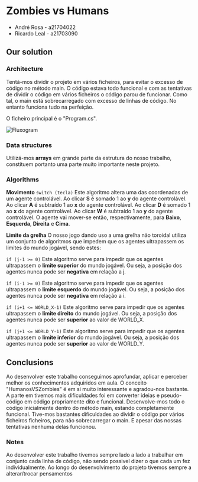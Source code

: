 # Zombies vs Humans

* André Rosa - a21704022
* Ricardo Leal - a21703090


## Our solution

### Architecture

Tentá-mos dividir o projeto em vários ficheiros, para evitar o excesso de código no método main. O código estava todo funcional e com as tentativas de
dividir o código em vários ficheiros o código parou de funcionar. Como tal, o main está sobrecarregado com excesso de linhas de código. No entanto funciona tudo
na perfeição.

O ficheiro principal é o "Program.cs". 

![Fluxogram](https://cdn.discordapp.com/attachments/369518977745158145/463100254473027595/Fluxograma.png)

### Data structures

Utilizá-mos **arrays**  em grande parte da estrutura do nosso trabalho, constituem portanto uma parte muito 
importante neste projeto.


### Algorithms

**Movimento** 
``switch (tecla)`` Este algoritmo altera uma das coordenadas de um agente controlável. 
Ao clicar **S** é somado 1 ao **y** do agente controlável. 
Ao clicar **A** é subtraído 1 ao **x** do agente controlável. 
Ao clicar **D** é somado 1 ao **x** do agente controlável. 
Ao clicar **W** é subtraído 1 ao **y** do agente controlável. 
O agente vai mover-se então, respectivamente, para **Baixo**, **Esquerda**, **Direita** e **Cima**.

**Limite da grelha**
O nosso jogo dando uso a uma grelha não toroidal utiliza um conjunto de algoritmos que impedem que os agentes ultrapassem os limites do mundo jogável,
sendo estes:

``if (j-1 >= 0)`` Este algoritmo serve para impedir que os agentes ultrapassem o **limite superior** do mundo jogável.
Ou seja, a posição dos agentes nunca pode ser **negativa** em relação a j.                  

``if (i-1 >= 0)`` Este algoritmo serve para impedir que os agentes ultrapassem o **limite esquerdo** do mundo jogável.
Ou seja, a posição dos agentes nunca pode ser **negativa** em relação a i. 

``if (i+1 <= WORLD_X-1)`` Este algoritmo serve para impedir que os agentes ultrapassem o **limite direito** do mundo jogável.
Ou seja, a posição dos agentes nunca pode ser **superior** ao valor de WORLD_X.

``if (j+1 <= WORLD_Y-1)`` Este algoritmo serve para impedir que os agentes ultrapassem o **limite inferior** do mundo jogável.
Ou seja, a posição dos agentes nunca pode ser **superior** ao valor de WORLD_Y. 

## Conclusions

Ao desenvolver este trabalho conseguimos aprofundar, aplicar e perceber melhor os conhecimentos adquiridos em aula. 
O conceito "HumanosVSZombies" é em si muito interessante e agradou-nos bastante. A parte em tivemos mais dificuldades foi em converter ideias e pseudo-código em
código propriamente dito e funcional. Desenvolve-mos todo o código inicialmente dentro do método main, estando completamente funcional. Tive-mos bastantes 
dificuldades ao dividir o código por vários ficheiros ficheiros, para não sobrecarregar o main. E apesar das nossas tentativas nenhuma delas funcionou.

### Notes

Ao desenvolver este trabalho tivemos sempre lado a lado a trabalhar em conjunto cada linha de código, não sendo possivel dizer o que cada um fez individualmente.
Ao longo do desenvolvimento do projeto tivemos sempre a alterar/trocar pensamentos 
